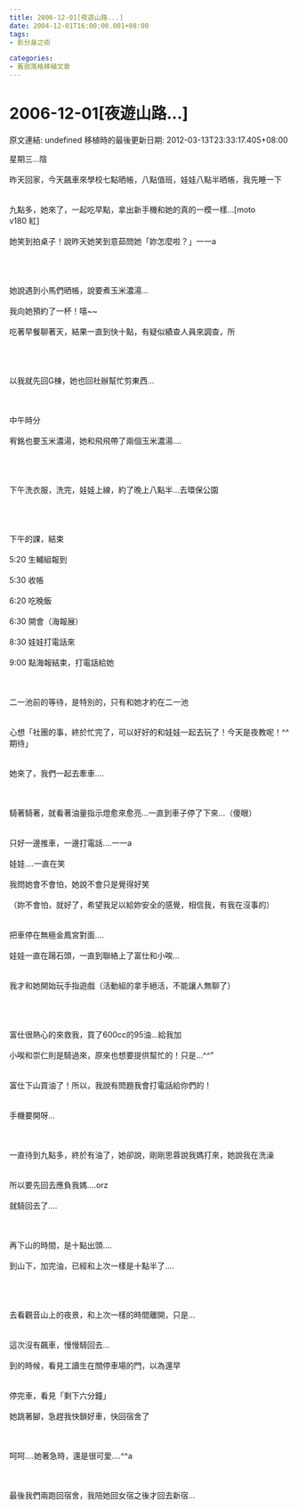 ```yaml
---
title: 2006-12-01[夜遊山路...]
date: 2004-12-01T16:00:00.001+08:00
tags: 
- 影分身之術

categories:
- 舊部落格移植文章
---
```


# 2006-12-01[夜遊山路...]

原文連結: undefined
移植時的最後更新日期: 2012-03-13T23:33:17.405+08:00

星期三...陰<br /><br />昨天回家，今天飆車來學校七點晒帳，八點值班，娃娃八點半晒帳，我先睡一下<br /><br /><br />九點多，她來了，一起吃早點，拿出新手機和她的真的一模一樣...[moto<br />v180 紅]<br /><br />她笑到拍桌子！說昨天她笑到意茹問她「妳怎麼啦？」一一a<br /><br /><br /><br /><br />她說遇到小馬們晒帳，說要煮玉米濃湯...<br /><br />我向她預約了一杯！嘻~~<br /><br />吃著早餐聊著天，結果一直到快十點，有疑似績查人員來調查，所<br /><br /><a name='more'></a><br /><br /><br />以我就先回G棟，她也回社辦幫忙剪東西...<br /><br /><br /><br />中午時分<br /><br />宥銘也要玉米濃湯，她和飛飛帶了兩個玉米濃湯....<br /><br /><br /><br /><br />下午洗衣服，洗完，娃娃上線，約了晚上八點半...去環保公園<br /><br /><br /><br /><br />下午的課，結束<br /><br />5:20 生輔組報到<br /><br />5:30 收帳<br /><br />6:20 吃晚飯<br /><br />6:30 開會（海報展）<br /><br />8:30 娃娃打電話來<br /><br />9:00 點海報結束，打電話給她<br /><br /><br /><br />二一池前的等待，是特別的，只有和她才約在二一池<br /><br /><br />心想「社團的事，終於忙完了，可以好好的和娃娃一起去玩了！今天是夜教呢！^^期待」<br /><br /><br />她來了，我們一起去牽車....<br /><br /><br /><br />騎著騎著，就看著油量指示燈愈來愈亮...一直到車子停了下來...（傻眼）<br /><br /><br />只好一邊推車，一邊打電話....一一a<br /><br />娃娃....一直在笑<br /><br />我問她會不會怕，她說不會只是覺得好笑<br /><br />（妳不會怕，就好了，希望我足以給妳安全的感覺，相信我，有我在沒事的）<br /><br /><br />把車停在無極金鳳宮對面....<br /><br />娃娃一直在踼石頭，一直到聯絡上了富仕和小唉...<br /><br /><br />我才和她開始玩手指遊戲（活動組的拿手絕活，不能讓人無聊了）<br /><br /><br /><br /><br />富仕很熱心的來救我，買了600cc的95油...給我加<br /><br />小唉和崇仁則是騎過來，原來也想要提供幫忙的！只是...^^"<br /><br /><br />富仕下山買油了！所以，我說有問題我會打電話給你們的！<br /><br /><br />手機要開呀...<br /><br /><br /><br />一直待到九點多，終於有油了，她卻說，剛剛思蓉說我媽打來，她說我在洗澡<br /><br /><br />所以要先回去應負我媽....orz<br /><br />就騎回去了....<br /><br /><br /><br />再下山的時間，是十點出頭....<br /><br />到山下，加完油，已經和上次一樣是十點半了....<br /><br /><br /><br /><br />去看觀音山上的夜景，和上次一樣的時間離開，只是...<br /><br /><br />這次沒有飆車，慢慢騎回去...<br /><br />到的時候，看見工讀生在關停車場的門，以為還早<br /><br /><br />停完車，看見「剩下六分鐘」<br /><br />她跳著腳，急趕我快鎖好車，快回宿舍了<br /><br /><br /><br />呵呵....她著急時，還是很可愛....^^a<br /><br /><br /><br />最後我們兩跑回宿舍，我陪她回女宿之後才回去新宿...
